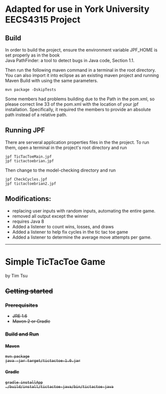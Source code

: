 # Adapted for use in York University EECS4315 Project

## Build
In order to build the project, ensure the environment variable JPF_HOME is set properly as in the book   
Java PathFinder: a tool to detect bugs in Java code, Section 1.1.

Then run the following maven command in a terminal in the root directory. You can also import it into eclipse as an existing maven project and running Maven Build with using the same parameters.

    mvn package -DskipTests

Some members had problems building due to the Path in the pom.xml, so please correct line 33 of the pom.xml with the location of your jpf installation. Specifically, it required the members to provide an absolute path instead of a relative path.

## Running JPF
There are serveral application properties files in the the project.
To run them, open a terminal in the project's root directory and run 

    jpf TicTacToeMain.jpf
    jpf tictactoebrian.jpf
Then change to the model-checking directory and run

    jpf CheckCycles.jpf
    jpf tictactoebrian2.jpf


## Modifications:
* replacing user inputs with random inputs, automating the entire game.
* removed all output except the winner 
* requires Java 8 
* Added a listener to count wins, losses, and draws
* Added a listener to help fix cycles in the tic tac toe game
* Added a listener to determine the average move attempts per game.




***
# Simple TicTacToe Game #
by Tim Tsu

<strike>

## Getting started ##
### Prerequisites ###
* JRE 1.6
* Maven 2 or Gradle

### Build and Run ###
#### Maven ####
    mvn package
    java -jar target/tictactoe-1.0.jar
#### Gradle ####
    gradle installApp
    ./build/install/tictactoe-java/bin/tictactoe-java

</strike>
